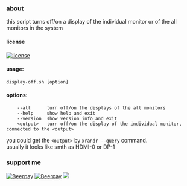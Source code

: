 ### about
this script turns off/on a display of the individual monitor or of the all monitors in the system

#### license  
[![license](https://img.shields.io/github/license/almaceleste/display-off.svg?longCache=true)](https://github.com/almaceleste/display-off/blob/master/LICENSE)

<!-- #### wiki -->

#### usage:
```
display-off.sh [option]
```
#### options:  
```
    --all      turn off/on the displays of the all monitors  
    --help     show help and exit  
    --version  show version info and exit  
    <output>   turn off/on the display of the individual monitor, connected to the <output>
```

you could get the `<output>` by `xrandr --query` command.  
usually it looks like smth as HDMI-0 or DP-1

### support me
[![Beerpay](https://beerpay.io/almaceleste/display-off/badge.svg?style=beer-square)](https://beerpay.io/almaceleste/display-off) [![Beerpay](https://beerpay.io/almaceleste/display-off/make-wish.svg?style=flat-square)](https://beerpay.io/almaceleste/display-off?focus=wish)
[![](https://img.shields.io/badge/Paypal-donate_me-blue.svg?longCache=true&logo=paypal)](https://www.paypal.me/almaceleste "paypal | donate me") 
